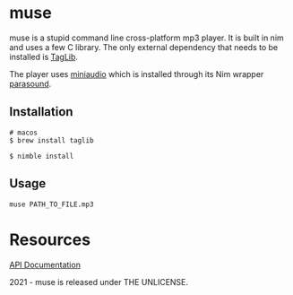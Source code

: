 # muse

muse is a stupid command line cross-platform mp3 player. It is built in nim and uses a few C library.
The only external dependency that needs to be installed is [TagLib](https://taglib.org).

The player uses [miniaudio](https://miniaud.io/) which is installed through its Nim wrapper
[parasound](https://github.com/paranim/parasound).

## Installation

```
# macos
$ brew install taglib

$ nimble install
```

## Usage

```
muse PATH_TO_FILE.mp3
```

# Resources

[API Documentation](https://zr0z.github.io/nim-muse)

2021 - muse is released under THE UNLICENSE.
